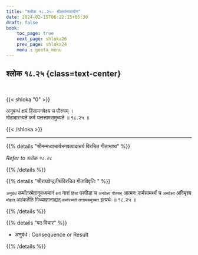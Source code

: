```yaml
---
title: "श्लोक १८.२५- मोक्षसंन्यसयोग"
date: 2024-02-15T06:22:15+05:30
draft: false
book:
    toc_page: true
    next_page: shloka26
    prev_page: shloka24
    menu : geeta_menu
---
```




## श्लोक १८.२५ {class=text-center}

<br/>

{{< shloka  "0"  >}}

अनुबन्धं क्षयं हिंसामनपेक्ष्य च पौरुषम् ।  
मोहादारभ्यते कर्म यत्तत्तामसमुच्यते ॥ १८.२५ ॥

{{< /shloka >}}

---

{{% details "श्रीमन्मध्वाचार्यभगवत्पादाचर्य विरचित  गीताभाष्य" %}}

*Refer to श्लोक १८.२८*

{{% /details %}}


{{% details "श्रीराघवेन्द्रतीर्थविरचित गीताविवृतिः " %}}

`अनुबंधं` कर्मांतरमेवानुबध्यमानं `क्षयं` नाशं `हिंसां` परपीडां च
`अनवेक्ष्य` `पौरुषम्` आत्मनः कर्मसामर्थ्यं च `अनवेक्ष्य` अविमृश्य `मोहात्` 
अहंकर्तेति मिथ्याज्ञानाद्यत्‌ `कर्मारभ्यते` `तत्तामसमुच्यत` इत्यर्थः ॥ १८.२५ ॥
 
{{% /details %}}


{{% details "पद विचार" %}}

- अनुबंधं : Consequence or Result

{{% /details %}}
